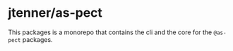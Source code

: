# jtenner/as-pect

This packages is a monorepo that contains the cli and the core for the `@as-pect`
packages.
